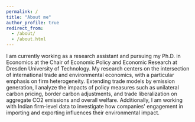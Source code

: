 ```yaml
---
permalink: /
title: "About me"
author_profile: true
redirect_from: 
  - /about/
  - /about.html
---
```



I am currently working as a research assistant and pursuing my Ph.D. in Economics at the Chair of Economic Policy and Economic Research at Dresden University of Technology. My research centers on the intersection of international trade and environmental economics, with a particular emphasis on firm heterogeneity. Extending trade models by emission generation, I analyze the impacts of policy measures such as unilateral carbon pricing, border carbon adjustments, and trade liberalization on aggregate CO2 emissions and overall welfare. Additionally, I am working with Indian firm-level data to investigate how companies' engagement in importing and exporting influences their environmental impact.

